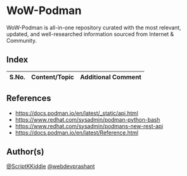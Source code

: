 # WoW-Podman

WoW-Podman is all-in-one repository curated with the most relevant, updated, and well-researched information sourced from Internet &amp; Community.

## Index

S.No. | Content/Topic | Additional Comment
--- | --- | ---

## References

- https://docs.podman.io/en/latest/_static/api.html
- https://www.redhat.com/sysadmin/podman-python-bash
- https://www.redhat.com/sysadmin/podmans-new-rest-api
- https://docs.podman.io/en/latest/Reference.html

## Author(s)

[@ScriptKKiddie](https://github.com/ScriptKKiddie)
[@webdevprashant](https://github.com/webdevprashant)
